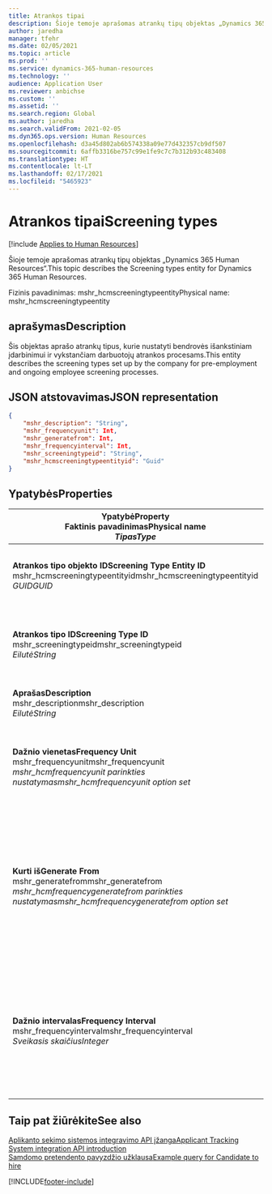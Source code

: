 ```yaml
---
title: Atrankos tipai
description: Šioje temoje aprašomas atrankų tipų objektas „Dynamics 365 Human Resources“.
author: jaredha
manager: tfehr
ms.date: 02/05/2021
ms.topic: article
ms.prod: ''
ms.service: dynamics-365-human-resources
ms.technology: ''
audience: Application User
ms.reviewer: anbichse
ms.custom: ''
ms.assetid: ''
ms.search.region: Global
ms.author: jaredha
ms.search.validFrom: 2021-02-05
ms.dyn365.ops.version: Human Resources
ms.openlocfilehash: d3a45d802ab6b574338a09e77d432357cb9df507
ms.sourcegitcommit: 6affb3316be757c99e1fe9c7c7b312b93c483408
ms.translationtype: HT
ms.contentlocale: lt-LT
ms.lasthandoff: 02/17/2021
ms.locfileid: "5465923"
---
```

# <a name="screening-types"></a><span data-ttu-id="b36cf-103">Atrankos tipai</span><span class="sxs-lookup"><span data-stu-id="b36cf-103">Screening types</span></span>

[!include [Applies to Human Resources](../includes/applies-to-hr.md)]

<span data-ttu-id="b36cf-104">Šioje temoje aprašomas atrankų tipų objektas „Dynamics 365 Human Resources“.</span><span class="sxs-lookup"><span data-stu-id="b36cf-104">This topic describes the Screening types entity for Dynamics 365 Human Resources.</span></span>

<span data-ttu-id="b36cf-105">Fizinis pavadinimas: mshr_hcmscreeningtypeentity</span><span class="sxs-lookup"><span data-stu-id="b36cf-105">Physical name: mshr_hcmscreeningtypeentity</span></span>

## <a name="description"></a><span data-ttu-id="b36cf-106">aprašymas</span><span class="sxs-lookup"><span data-stu-id="b36cf-106">Description</span></span>

<span data-ttu-id="b36cf-107">Šis objektas aprašo atrankų tipus, kurie nustatyti bendrovės išankstiniam įdarbinimui ir vykstančiam darbuotojų atrankos procesams.</span><span class="sxs-lookup"><span data-stu-id="b36cf-107">This entity describes the screening types set up by the company for pre-employment and ongoing employee screening processes.</span></span>

## <a name="json-representation"></a><span data-ttu-id="b36cf-108">JSON atstovavimas</span><span class="sxs-lookup"><span data-stu-id="b36cf-108">JSON representation</span></span>

```json
{
    "mshr_description": "String",
    "mshr_frequencyunit": Int,
    "mshr_generatefrom": Int,
    "mshr_frequencyinterval": Int,
    "mshr_screeningtypeid": "String",
    "mshr_hcmscreeningtypeentityid": "Guid"
}
```

## <a name="properties"></a><span data-ttu-id="b36cf-109">Ypatybės</span><span class="sxs-lookup"><span data-stu-id="b36cf-109">Properties</span></span>

| <span data-ttu-id="b36cf-110">Ypatybė</span><span class="sxs-lookup"><span data-stu-id="b36cf-110">Property</span></span><br><span data-ttu-id="b36cf-111">**Faktinis pavadinimas**</span><span class="sxs-lookup"><span data-stu-id="b36cf-111">**Physical name**</span></span><br><span data-ttu-id="b36cf-112">**_Tipas_**</span><span class="sxs-lookup"><span data-stu-id="b36cf-112">**_Type_**</span></span> | <span data-ttu-id="b36cf-113">Naudoti</span><span class="sxs-lookup"><span data-stu-id="b36cf-113">Use</span></span> | <span data-ttu-id="b36cf-114">aprašymas</span><span class="sxs-lookup"><span data-stu-id="b36cf-114">Description</span></span> |
| --- | --- | --- |
| <span data-ttu-id="b36cf-115">**Atrankos tipo objekto ID**</span><span class="sxs-lookup"><span data-stu-id="b36cf-115">**Screening Type Entity ID**</span></span><br><span data-ttu-id="b36cf-116">mshr_hcmscreeningtypeentityid</span><span class="sxs-lookup"><span data-stu-id="b36cf-116">mshr_hcmscreeningtypeentityid</span></span><br><span data-ttu-id="b36cf-117">*GUID*</span><span class="sxs-lookup"><span data-stu-id="b36cf-117">*GUID*</span></span> | <span data-ttu-id="b36cf-118">Tik skaitomas</span><span class="sxs-lookup"><span data-stu-id="b36cf-118">Read-only</span></span><br><span data-ttu-id="b36cf-119">Būtina</span><span class="sxs-lookup"><span data-stu-id="b36cf-119">Required</span></span><br><span data-ttu-id="b36cf-120">Sukurta sistemos</span><span class="sxs-lookup"><span data-stu-id="b36cf-120">System-generated</span></span> | <span data-ttu-id="b36cf-121">Unikalus pirminis identifikatorius asmens tipo įrašui.</span><span class="sxs-lookup"><span data-stu-id="b36cf-121">Unique primary identifier for the screening type record.</span></span> |
| <span data-ttu-id="b36cf-122">**Atrankos tipo ID**</span><span class="sxs-lookup"><span data-stu-id="b36cf-122">**Screening Type ID**</span></span><br><span data-ttu-id="b36cf-123">mshr_screeningtypeid</span><span class="sxs-lookup"><span data-stu-id="b36cf-123">mshr_screeningtypeid</span></span><br><span data-ttu-id="b36cf-124">*Eilutė*</span><span class="sxs-lookup"><span data-stu-id="b36cf-124">*String*</span></span> | <span data-ttu-id="b36cf-125">Skaitymas/rašymas</span><span class="sxs-lookup"><span data-stu-id="b36cf-125">Read/write</span></span><br><span data-ttu-id="b36cf-126">Būtina</span><span class="sxs-lookup"><span data-stu-id="b36cf-126">Required</span></span> | <span data-ttu-id="b36cf-127">Vartotojo nustatytas unikalus identifikatorius atrankos tipui.</span><span class="sxs-lookup"><span data-stu-id="b36cf-127">User-defined unique identifier for the screening type.</span></span> |
| <span data-ttu-id="b36cf-128">**Aprašas**</span><span class="sxs-lookup"><span data-stu-id="b36cf-128">**Description**</span></span><br><span data-ttu-id="b36cf-129">mshr_description</span><span class="sxs-lookup"><span data-stu-id="b36cf-129">mshr_description</span></span><br><span data-ttu-id="b36cf-130">*Eilutė*</span><span class="sxs-lookup"><span data-stu-id="b36cf-130">*String*</span></span> | <span data-ttu-id="b36cf-131">Skaitymas/rašymas</span><span class="sxs-lookup"><span data-stu-id="b36cf-131">Read/write</span></span><br><span data-ttu-id="b36cf-132">Būtina</span><span class="sxs-lookup"><span data-stu-id="b36cf-132">Required</span></span> | <span data-ttu-id="b36cf-133">Atrankos tipo aprašas.</span><span class="sxs-lookup"><span data-stu-id="b36cf-133">The description of the screening type.</span></span> |
| <span data-ttu-id="b36cf-134">**Dažnio vienetas**</span><span class="sxs-lookup"><span data-stu-id="b36cf-134">**Frequency Unit**</span></span><br><span data-ttu-id="b36cf-135">mshr_frequencyunit</span><span class="sxs-lookup"><span data-stu-id="b36cf-135">mshr_frequencyunit</span></span><br><span data-ttu-id="b36cf-136">*mshr_hcmfrequencyunit parinkties nustatymas*</span><span class="sxs-lookup"><span data-stu-id="b36cf-136">*mshr_hcmfrequencyunit option set*</span></span> | <span data-ttu-id="b36cf-137">Skaitymas/rašymas</span><span class="sxs-lookup"><span data-stu-id="b36cf-137">Read/write</span></span><br><span data-ttu-id="b36cf-138">Būtina</span><span class="sxs-lookup"><span data-stu-id="b36cf-138">Required</span></span> | <span data-ttu-id="b36cf-139">Aprašo dažnumą, kuriuo atranka turi būti užbaigta paskirto asmens.</span><span class="sxs-lookup"><span data-stu-id="b36cf-139">Describes the frequency with which the screening must be completed for the assigned person.</span></span> |
| <span data-ttu-id="b36cf-140">**Kurti iš**</span><span class="sxs-lookup"><span data-stu-id="b36cf-140">**Generate From**</span></span><br><span data-ttu-id="b36cf-141">mshr_generatefrom</span><span class="sxs-lookup"><span data-stu-id="b36cf-141">mshr_generatefrom</span></span><br><span data-ttu-id="b36cf-142">*mshr_hcmfrequencygeneratefrom parinkties nustatymas*</span><span class="sxs-lookup"><span data-stu-id="b36cf-142">*mshr_hcmfrequencygeneratefrom option set*</span></span> | <span data-ttu-id="b36cf-143">Skaitymas/rašymas</span><span class="sxs-lookup"><span data-stu-id="b36cf-143">Read-write</span></span><br><span data-ttu-id="b36cf-144">Būtina</span><span class="sxs-lookup"><span data-stu-id="b36cf-144">Required</span></span> | <span data-ttu-id="b36cf-145">Jei dažnumo vertė yra bet kokia kita vertė nei „Tik vieną kartą“, Kurti iš vertė nustato datą, nuo kurios bus skaičiuojamas kitas atrankos įvykis.</span><span class="sxs-lookup"><span data-stu-id="b36cf-145">If the Frequency value is any value other than “One-time only”, the GenerateFrom value determines the date from which to calculate the next screening event.</span></span> |
| <span data-ttu-id="b36cf-146">**Dažnio intervalas**</span><span class="sxs-lookup"><span data-stu-id="b36cf-146">**Frequency Interval**</span></span><br><span data-ttu-id="b36cf-147">mshr_frequencyinterval</span><span class="sxs-lookup"><span data-stu-id="b36cf-147">mshr_frequencyinterval</span></span><br><span data-ttu-id="b36cf-148">*Sveikasis skaičius*</span><span class="sxs-lookup"><span data-stu-id="b36cf-148">*Integer*</span></span> | <span data-ttu-id="b36cf-149">Skaitymas/rašymas</span><span class="sxs-lookup"><span data-stu-id="b36cf-149">Read-write</span></span><br><span data-ttu-id="b36cf-150">Būtina</span><span class="sxs-lookup"><span data-stu-id="b36cf-150">Required</span></span> | <span data-ttu-id="b36cf-151">Jei dažnumo vertė yra bet kokia kita vertė nei „Tik vieną kartą“, turite nustatyti intervalą laiko vienetams tarp kiekvieno atrankos įvykio.</span><span class="sxs-lookup"><span data-stu-id="b36cf-151">If the Frequency value is any value other than “One-time only”, you must define an interval for the units of time between each screening event.</span></span> |

## <a name="see-also"></a><span data-ttu-id="b36cf-152">Taip pat žiūrėkite</span><span class="sxs-lookup"><span data-stu-id="b36cf-152">See also</span></span>

[<span data-ttu-id="b36cf-153">Aplikanto sekimo sistemos integravimo API įžanga</span><span class="sxs-lookup"><span data-stu-id="b36cf-153">Applicant Tracking System integration API introduction</span></span>](hr-admin-integration-ats-api-introduction.md)<br>
[<span data-ttu-id="b36cf-154">Samdomo pretendento pavyzdžio užklausa</span><span class="sxs-lookup"><span data-stu-id="b36cf-154">Example query for Candidate to hire</span></span>](hr-admin-integration-ats-api-candidate-to-hire-example-query.md)


[!INCLUDE[footer-include](../includes/footer-banner.md)]